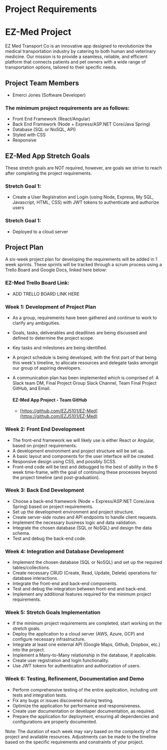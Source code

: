 
# Project Requirements
# EZ-Med Project
EZ Med Transport Co is an innovative app designed to revolutionize the medical transportation industry by catering to both human and veterinary medicine. Our mission is to provide a seamless, reliable, and efficient platform that connects patients and pet owners with a wide range of transportation options, tailored to their specific needs.

## Project Team Members
- Emerci Jones (Software Developer)

### The minimum project requirements are as follows:
- Front End Framework (React/Angular)
- Back End Framework (Node + Express/ASP.NET Core/Java Spring)
- Database (SQL or NoSQL, API)
- Styled with CSS
- Responsive
  
## **EZ-Med App Stretch Goals**
These stretch goals are NOT required, however, are goals we strive to reach after completing the project requirements.
  ### Stretch Goal 1:
  - Create a User Registration and Login (using Node, Express, My SQL, Javascript, HTML, CSS) with JWT tokens to authenticate and authorize users 
  ### Stretch Goal 1:
  - Deployed to a cloud server 
  
## Project Plan
A six-week project plan for developing the requirements will be added in 1 week sprints. These sprints will be tracked through a scrum process using a Trello Board and Google Docs, linked here below:
  ### EZ-Med Trello Board Link:
  - ADD TRELLO BOARD LINK HERE


### Week 1: Development of Project Plan
- As a group, requirements have been gathered and continue to work to clarify any ambiguities.
- Goals, tasks, deliverables and deadlines are being discussed and defined to determine the project scope.
- Key tasks and milestones are being identified.
- A project schedule is being developed, with the first part of that being this week's timeline, to allocate resources and delegate tasks amongst our group of aspiring developers.
- A communication plan has been implemented which is comprised of: A Slack team DM, Final Project Group Slack Channel, Team Final Project GitHub, and Email.
 
  #### EZ-Med App Project - Team GitHub
  - [https://github.com/EZJ5101/EZ-Med](https://github.com/EZJ5101/EZ-Med)

### Week 2: Front End Development
- The front-end framework we will likely use is either React or Angular, based on project requirements.
- A development environment and project structure will be set up.
- A basic layout and components for the user interface will be created.
- Responsive design using CSS, and possibly SCSS. 
- Front-end code will be test and debugged to the best of ability in the 6 week time-frame, with the goal of continuing these processes beyond the project timeline (and post-graduation).

### Week 3: Back End Development
- Choose a back-end framework (Node + Express/ASP.NET Core/Java Spring) based on project requirements.
- Set up the development environment and project structure.
- Create server-side routes and API endpoints to handle client requests.
- Implement the necessary business logic and data validation.
- Integrate the chosen database (SQL or NoSQL) and design the data schema.
- Test and debug the back-end code.

### Week 4: Integration and Database Development
- Implement the chosen database (SQL or NoSQL) and set up the required tables/collections.
- Create necessary CRUD (Create, Read, Update, Delete) operations for database interactions.
- Integrate the front-end and back-end components.
- Test and debug the integration between front-end and back-end.
- Implement any additional features required for the minimum project requirements.

### Week 5: Stretch Goals Implementation
- If the minimum project requirements are completed, start working on the stretch goals.
- Deploy the application to a cloud server (AWS, Azure, GCP) and configure necessary infrastructure.
- Integrate at least one external API (Google Maps, Github, Dropbox, etc.) into the project.
- Implement a Many-to-Many relationship in the database, if applicable.
- Create user registration and login functionality.
- Use JWT tokens for authentication and authorization of users.

### Week 6: Testing, Refinement, Documentation and Demo
- Perform comprehensive testing of the entire application, including unit tests and integration tests.
- Fix any bugs or issues discovered during testing.
- Optimize the application for performance and responsiveness.
- Create user documentation or developer documentation, as required.
- Prepare the application for deployment, ensuring all dependencies and configurations are properly documented.

Note: The duration of each week may vary based on the complexity of the project and available resources. Adjustments can be made to the timeline based on the specific requirements and constraints of your project.

